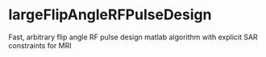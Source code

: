 # largeFlipAngleRFPulseDesign
Fast, arbitrary flip angle RF pulse design matlab algorithm with explicit SAR constraints for MRI
